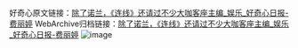 好奇心原文链接：[除了诺兰，《连线》还请过不少大咖客座主编_娱乐_好奇心日报-费丽婷](https://www.qdaily.com/articles/3582.html)
WebArchive归档链接：[除了诺兰，《连线》还请过不少大咖客座主编_娱乐_好奇心日报-费丽婷](http://web.archive.org/web/20190623152456/https://www.qdaily.com/articles/3582.html)
![image](http://ww3.sinaimg.cn/large/007d5XDply1g3vbkov1guj30u05hv4qp)